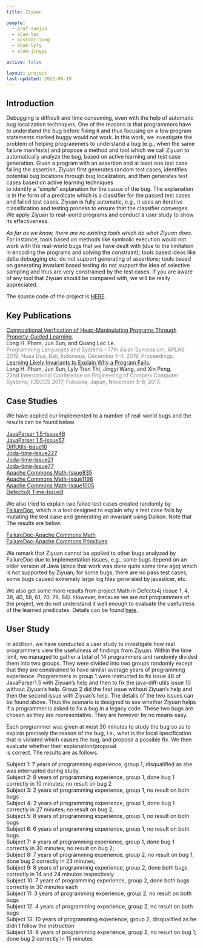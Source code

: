 ```yaml
---
title: Ziyuan

people:
  - prof-sunjun
  - alum-loc
  - postdoc-long
  - alum-lyly
  - alum-jingyi

active: false

layout: project
last-updated: 2021-06-19
---
```


## Introduction

<p>Debugging is difficult and time consuming, even with the help of automatic bug localization techniques. One of the reasons is that programmers have to understand the bug before fixing it and thus focusing on a few program statements marked buggy would not work. In this work, we investigate the problem of helping programmers to understand a bug (e.g., when the same failure manifests) and propose a method and tool which we call Ziyuan to automatically analyze the bug, based on active learning and test case generation. Given a program with an assertion and at least one test case failing the assertion, Ziyuan first generates random test cases, identifies potential bug locations through bug localization, and then generates test cases based on active learning techniques<br />
to identify a “simple” explanation for the cause of the bug. The explanation is in the form of a predicate which is a classifier for the passed test cases and failed test cases. Ziyuan is fully automatic, e.g., it uses an iterative classification and testing process to ensure that the classifier converges. We apply Ziyuan to real-world programs and conduct a user study to show its effectiveness.</p>
<p><em>As far as we know, there are no existing tools which do what Ziyuan does.</em> For instance, tools based on methods like symbolic execution would not work with the real-world bugs that we have dealt with (due to the limitation in encoding the programs and solving the constraint); tools based ideas like delta debugging etc. do not support generating of assertions; tools based on generating invariant based testing do not support the idea of selective sampling and thus are very constrained by the test cases. If you are aware of any tool that Ziyuan should be compared with, we will be really appreciated.</p>
<p>The source code of the project is <a href="https://github.com/sunjun-group/Ziyuan">HERE</a>.</p>

## Key Publications

<span class="pubtitle">
				<a href="https://doi.org/10.1007/978-3-030-34175-6_21">Compositional Verification of Heap-Manipulating Programs Through Property-Guided Learning</a>.
			</span><br />
			<span class="authors">
				Long H. Pham, Jun Sun, and Quang Loc Le.
			</span><br />
			<span style="color:grey;"><span class="venuetype"></span><span class="venue">Programming Languages and Systems - 17th Asian Symposium, APLAS 2019, Nusa Dua, Bali, Indonesia, December 1-4, 2019, Proceedings</span></span>.
			<br />
			<span class="links">
</span>

<span class="pubtitle">
				<a href="https://doi.org/10.1109/ICECCS.2017.12">Learning Likely Invariants to Explain Why a Program Fails</a>.
			</span><br />
			<span class="authors">
				Long H. Pham, Jun Sun, Lyly Tran Thi, Jingyi Wang, and Xin Peng.
			</span><br />
			<span style="color:grey;"><span class="venuetype"></span><span class="venue">22nd International Conference on Engineering of Complex Computer Systems, ICECCS 2017, Fukuoka, Japan, November 5-8, 2017</span></span>.
			<br />
			<span class="links">
</span>

## Case Studies

<p>We have applied our implemented to a number of real-world bugs and the results can be found below.</p>
<p><a href="/supplementary-material/ziyuan/JavaParser%201.5-Issue46.html">JavaParser 1.5-Issue46</a><br />
<a href="/supplementary-material/ziyuan/JavaParser%201.5-Issue57.html">JavaParser 1.5-Issue57</a><br />
<a href="/supplementary-material/ziyuan/DiffUtils-issue10.html">DiffUtils-issue10</a><br />
<a href="/supplementary-material/ziyuan/Joda-time-Issue227.html">Joda-time-Issue227</a><br />
<a href="/supplementary-material/ziyuan/Joda-time-Issue21.html">Joda-time-Issue21</a><br />
<a href="/supplementary-material/ziyuan/Joda-time-Issue77.html">Joda-time-Issue77</a><br />
<a href="/supplementary-material/ziyuan/Apache%20Commons%20Math-Issue835.html">Apache Commons Math-Issue835</a><br />
<a href="/supplementary-material/ziyuan/Apache%20Commons%20Math-Issue1196.html">Apache Commons Math-Issue1196</a><br />
<a href="/supplementary-material/ziyuan/Apache%20Commons%20Math-Issue1005.html">Apache Commons Math-Issue1005</a><br />
<a href="/supplementary-material/ziyuan/D4J_Time8.html">Defects4j Time-Issue8</a></p>
<p>We also tried to explain two failed test cases created randomly by <a href="https://code.google.com/p/failuredoc/">FailureDoc</a>, which is a tool designed to explain why a test case fails by mutating the test case and generating an invariant using Daikon. Note that The results are below.</p>
<p><a href="/supplementary-material/ziyuan/FailureDoc-Commons%20Math.html">FailureDoc-Apache Commons Math</a><br />
<a href="/supplementary-material/ziyuan/FailureDoc-Commons%20Primitives.html">FailureDoc-Apache Commons Primitives</a></p>
<p>We remark that Ziyuan cannot be applied to other bugs analyzed by FailureDoc due to implementation issues, e.g., some bugs depend on an older version of Java (since that work was done quite some time ago) which is not supported by Ziyuan; for some bugs, there are no pass test cases; some bugs caused extremely large log files generated by javaslicer, etc.</p>
<p>We also get some more results from project Math in Defects4j (issue 1, 4, 38, 40, 58, 61, 70, 79, 84). However, because we are not programmers of the project, we do not understand it well enough to evaluate the usefulness of the learned predicates. Details can be found <a href="/supplementary-material/ziyuan/Inconclusive.html">here</a>.</p>

## User Study
<p>In addition, we have conducted a user study to investigate how real programmers view the usefulness of findings from Ziyuan. Within the time limit, we managed to gather a total of 14 programmers and randomly divided them into two groups. They were divided into two groups randomly except that they are constrained to have similar average years of programming experience. Programmers in group 1 were instructed to fix issue 46 of JavaParser1.5 with Ziyuan’s help and then to fix the java-diff-utils issue 10 without Ziyuan&#8217;s help. Group 2 did the first issue without Ziyuan’s help and then the second issue with Ziyuan’s help. The details of the two issues can be found above. Thus the scenario is designed to see whether Ziyuan helps if a programmer is asked to fix a bug in a legacy code. These two bugs are chosen as they are representative. They are however by no means easy.</p>
<p>Each programmer was given at most 30 minutes to study the bug so as to explain precisely the reason of the bug, i.e., what is the local specification that is violated which causes the bug, and propose a possible fix. We then evaluate whether their explanation/proposal<br />
is correct. The results are as follows.</p>
<p>Subject 1: 7 years of programming experience, group 1, disqualified as she was interrupted during study.<br />
Subject 2: 8 years of programming experience, group 1, done bug 1 correctly in 10 minutes; no result on bug 2<br />
Subject 3: 2 years of programming experience, group 1, no result on both bugs<br />
Subject 4: 3 years of programming experience, group 1, done bug 1 correctly in 27 minutes; no result on bug 2;<br />
Subject 5: 8 years of programming experience, group 1, no result on both bugs<br />
Subject 6: 6 years of programming experience, group 1, no result on both bugs<br />
Subject 7: 4 years of programming experience, group 1, done bug 1 correctly in 30 minutes; no result on bug 2;<br />
Subject 8: 7 years of programming experience, group 2, no result on bug 1; done bug 2 correctly in 23 minutes;<br />
Subject 9: 8 years of programming experience, group 2, done both bugs correctly in 14 and 24 minutes respectively<br />
Subject 10: 7 years of programming experience, group 2,  done both bugs correctly in 30 minutes each<br />
Subject 11: 3 years of programming experience, group 2, no result on both bugs<br />
Subject 12: 4 years of programming experience, group 2, no result on both bugs<br />
Subject 13: 10 years of programming experience, group 2, disqualified as he didn&#8217;t follow the instruction<br />
Subject 14: 9 years of programming experience, group 2, no result on bug 1; done bug 2 correctly in 15 minutes</p>




			
			